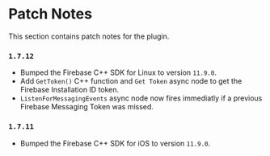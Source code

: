# Patch Notes

This section contains patch notes for the plugin.


### `1.7.12`
- Bumped the Firebase C++ SDK for Linux to version `11.9.0`.
- Add `GetToken()` C++ function and `Get Token` async node to get the Firebase Installation ID token.
- `ListenForMessagingEvents` async node now fires immediatly if a previous Firebase Messaging Token was missed.

### `1.7.11`
- Bumped the Firebase C++ SDK for iOS to version `11.9.0`.
